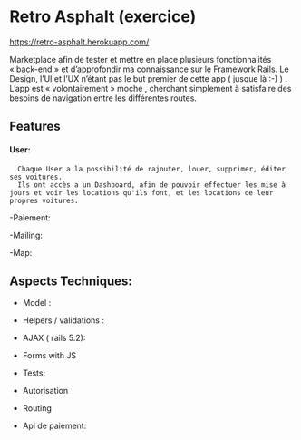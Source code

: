 
# Retro Asphalt (exercice)

https://retro-asphalt.herokuapp.com/

Marketplace afin de tester et mettre en place plusieurs fonctionnalités « back-end » et d’approfondir ma connaissance sur le Framework Rails.
Le Design, l’UI et l’UX n’étant pas le but premier de cette app ( jusque là :-) ) . L’app est « volontairement »  moche , cherchant simplement à satisfaire des besoins de navigation entre les différentes routes.

## Features

#### User:
```
  Chaque User a la possibilité de rajouter, louer, supprimer, éditer ses voitures.
  Ils ont accès a un Dashboard, afin de pouvoir effectuer les mise à jours et voir les locations qu'ils font, et les locations de leur propres voitures.
 ```

-Paiement:

-Mailing:

-Map:

## Aspects Techniques:

- Model :

- Helpers / validations :

- AJAX ( rails 5.2):

- Forms with JS

- Tests:

- Autorisation

- Routing

- Api de paiement:
